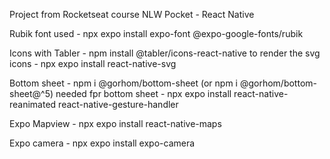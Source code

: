 Project from Rocketseat course NLW Pocket - React Native

Rubik font used - npx expo install expo-font @expo-google-fonts/rubik

Icons with Tabler - npm install @tabler/icons-react-native
  to render the svg icons - npx expo install react-native-svg

Bottom sheet - npm i @gorhom/bottom-sheet (or npm i @gorhom/bottom-sheet@^5)
  needed fpr bottom sheet - npx expo install react-native-reanimated react-native-gesture-handler

Expo Mapview - npx expo install react-native-maps

Expo camera - npx expo install expo-camera
